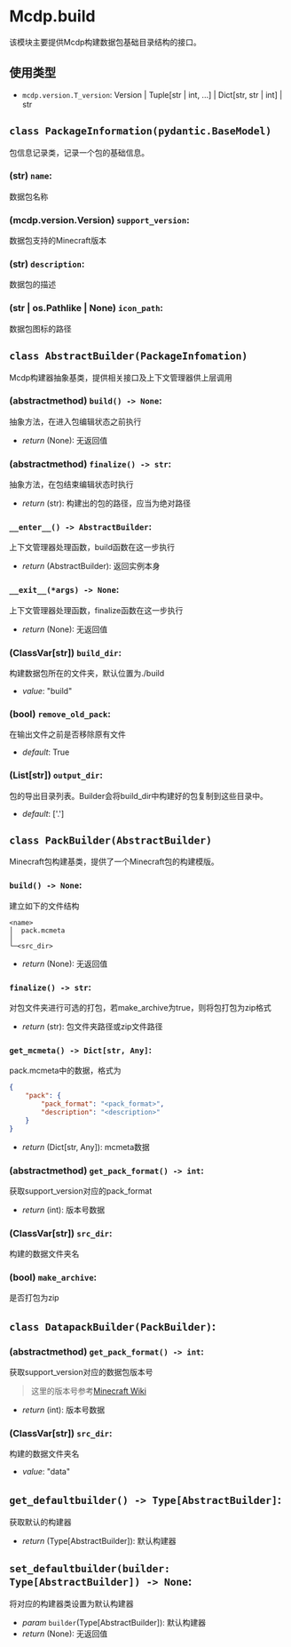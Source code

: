 # Mcdp.build

该模块主要提供Mcdp构建数据包基础目录结构的接口。

## 使用类型
- `mcdp.version.T_version`: Version | Tuple[str | int, ...] | Dict[str, str | int] | str

## `class PackageInformation(pydantic.BaseModel)`
包信息记录类，记录一个包的基础信息。

### (str) `name`:
数据包名称

### (mcdp.version.Version) `support_version`:
数据包支持的Minecraft版本

### (str) `description`:
数据包的描述

### (str | os.Pathlike | None) `icon_path`:
数据包图标的路径

## `class AbstractBuilder(PackageInfomation)`
Mcdp构建器抽象基类，提供相关接口及上下文管理器供上层调用

### (abstractmethod) `build() -> None`:
抽象方法，在进入包编辑状态之前执行
- *return* (None): 无返回值 

### (abstractmethod) `finalize() -> str`:
抽象方法，在包结束编辑状态时执行
- *return* (str): 构建出的包的路径，应当为绝对路径

### `__enter__() -> AbstractBuilder`:
上下文管理器处理函数，build函数在这一步执行
- *return* (AbstractBuilder): 返回实例本身

### `__exit__(*args) -> None`:
上下文管理器处理函数，finalize函数在这一步执行
- *return* (None): 无返回值 

### (ClassVar[str]) `build_dir`:
构建数据包所在的文件夹，默认位置为./build
- *value*: "build"

### (bool) `remove_old_pack`:
在输出文件之前是否移除原有文件
- *default*: True

### (List[str]) `output_dir`:
包的导出目录列表。Builder会将build_dir中构建好的包复制到这些目录中。
- *default*: ['.']


## `class PackBuilder(AbstractBuilder)`
Minecraft包构建基类，提供了一个Minecraft包的构建模版。

### `build() -> None`:
建立如下的文件结构
```
<name>  
│  pack.mcmeta
│
└─<src_dir>
```
- *return* (None): 无返回值 

### `finalize() -> str`:
对包文件夹进行可选的打包，若make_archive为true，则将包打包为zip格式
- *return* (str): 包文件夹路径或zip文件路径

### `get_mcmeta() -> Dict[str, Any]`:
pack.mcmeta中的数据，格式为
```json
{
    "pack": {
        "pack_format": "<pack_format>",
        "description": "<description>"
    }
}
```
- *return* (Dict[str, Any]): mcmeta数据

### (abstractmethod) `get_pack_format() -> int`:
获取support_version对应的pack_format
- *return* (int): 版本号数据

### (ClassVar[str]) `src_dir`:
构建的数据文件夹名

### (bool) `make_archive`:
是否打包为zip

## `class DatapackBuilder(PackBuilder)`:

### (abstractmethod) `get_pack_format() -> int`:
获取support_version对应的数据包版本号

> 这里的版本号参考[Minecraft Wiki](https://minecraft.fandom.com/zh/wiki/%E6%95%B0%E6%8D%AE%E5%8C%85#%E6%95%B0%E6%8D%AE%E5%8C%85%E7%89%88%E6%9C%AC)

- *return* (int): 版本号数据

### (ClassVar[str]) `src_dir`:
构建的数据文件夹名
- *value*: "data"

## `get_defaultbuilder() -> Type[AbstractBuilder]`:
获取默认的构建器
- *return* (Type[AbstractBuilder]): 默认构建器

## `set_defaultbuilder(builder: Type[AbstractBuilder]) -> None`:
将对应的构建器类设置为默认构建器
- *param* `builder`(Type[AbstractBuilder]): 默认构建器
- *return* (None): 无返回值